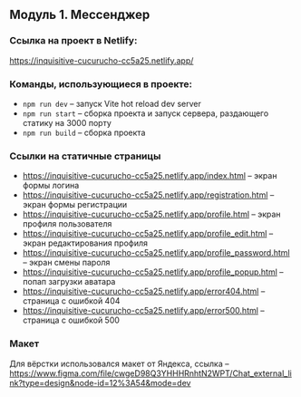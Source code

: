 ## Модуль 1. Мессенджер

### Ссылка на проект в Netlify:
https://inquisitive-cucurucho-cc5a25.netlify.app/

### Команды, использующиеся в проекте:
- `npm run dev` – запуск Vite hot reload dev server
- `npm run start` – сборка проекта и запуск сервера, раздающего статику на 3000 порту
- `npm run build` – сборка проекта

### Ссылки на статичные страницы
- https://inquisitive-cucurucho-cc5a25.netlify.app/index.html – экран формы логина
- https://inquisitive-cucurucho-cc5a25.netlify.app/registration.html – экран формы регистрации
- https://inquisitive-cucurucho-cc5a25.netlify.app/profile.html – экран профиля пользователя
- https://inquisitive-cucurucho-cc5a25.netlify.app/profile_edit.html – экран редактирования профиля
- https://inquisitive-cucurucho-cc5a25.netlify.app/profile_password.html – экран смены пароля
- https://inquisitive-cucurucho-cc5a25.netlify.app/profile_popup.html – попап загрузки аватара
- https://inquisitive-cucurucho-cc5a25.netlify.app/error404.html – страница с ошибкой 404
- https://inquisitive-cucurucho-cc5a25.netlify.app/error500.html – страница с ошибкой 500

### Макет
Для вёрстки использовался макет от Яндекса, ссылка – https://www.figma.com/file/cwgeD98Q3YHHHRnhtN2WPT/Chat_external_link?type=design&node-id=12%3A54&mode=dev
